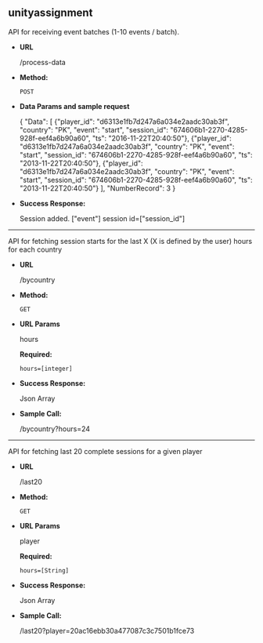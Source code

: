 **unityassignment**
----
  API for receiving event batches (1-10 events / batch).

* **URL**

  /process-data

* **Method:**
  
  `POST` 

* **Data Params and sample request**

  {
	"Data": [
		{"player_id": "d6313e1fb7d247a6a034e2aadc30ab3f", "country": "PK", "event": "start", "session_id": "674606b1-2270-4285-928f-eef4a6b90a60", "ts": "2016-11-22T20:40:50"},
		{"player_id": "d6313e1fb7d247a6a034e2aadc30ab3f", "country": "PK", "event": "start", "session_id": "674606b1-2270-4285-928f-eef4a6b90a60", "ts": "2013-11-22T20:40:50"},
		{"player_id": "d6313e1fb7d247a6a034e2aadc30ab3f", "country": "PK", "event": "start", "session_id": "674606b1-2270-4285-928f-eef4a6b90a60", "ts": "2013-11-22T20:40:50"}
		],
	"NumberRecord": 3
}

* **Success Response:**
  
  Session added. ["event"] session id=["session_id"]

----
  API for fetching session starts for the last X (X is defined by the user) hours for each country

* **URL**

  /bycountry

* **Method:**
  
  `GET` 
  
*  **URL Params**

   hours

   **Required:**
 
   `hours=[integer]`


* **Success Response:**
  
  Json Array

* **Sample Call:**

  /bycountry?hours=24

----
  API for fetching last 20 complete sessions for a given player

* **URL**

  /last20

* **Method:**
  
  `GET` 
  
*  **URL Params**

   player

   **Required:**
 
   `hours=[String]`


* **Success Response:**
  
  Json Array

* **Sample Call:**

  /last20?player=20ac16ebb30a477087c3c7501b1fce73

